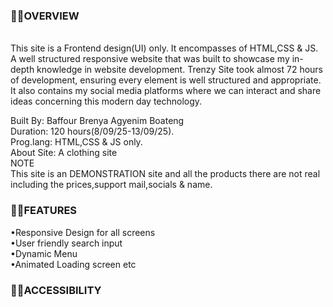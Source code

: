 <h3>⛓️‍💥OVERVIEW</h3><br>
This site is a Frontend design(UI) only. It encompasses of HTML,CSS & JS. <br> A well structured responsive website that was built to showcase my in-depth knowledge in website development.
Trenzy Site took almost 72 hours of development, ensuring every element is well structured and appropriate.<br>
It also contains my social media platforms where we can interact and share ideas concerning this modern day technology. <br>

Built By: Baffour Brenya Agyenim Boateng <br>
Duration: 120 hours(8/09/25-13/09/25).<br>
Prog.lang: HTML,CSS & JS only. <br>
About Site: A clothing site <br>
NOTE <br>
This site is an DEMONSTRATION site and all the products there are not real including the prices,support mail,socials & name. <br>
<h3>⛓️‍💥FEATURES</h3>
•Responsive Design for all screens <br>
•User friendly search input <br>
•Dynamic Menu <br>
•Animated Loading screen etc 
<br>
<h3>⛓️‍💥ACCESSIBILITY</h3>
